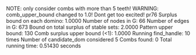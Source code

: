 NOTE: only consider combs with more than 5 teeth! 
WARNING: comb_upper_bound changed to 1.0! Dont get too excited! 
pr76
Surplus bound on each domino: 1.0000 
Number of nodes in G: 66 
Number of edges in G: 673 
Bound on total surplus of stable sets: 2.0000 
Pattern upper bound: 130 
Comb surplus upper bound (<1): 1.0000 
Running find_handle: 10 times 
Number of candidate_dom considered 5 
Combs found: 0 
Total running time: 0.51430 seconds